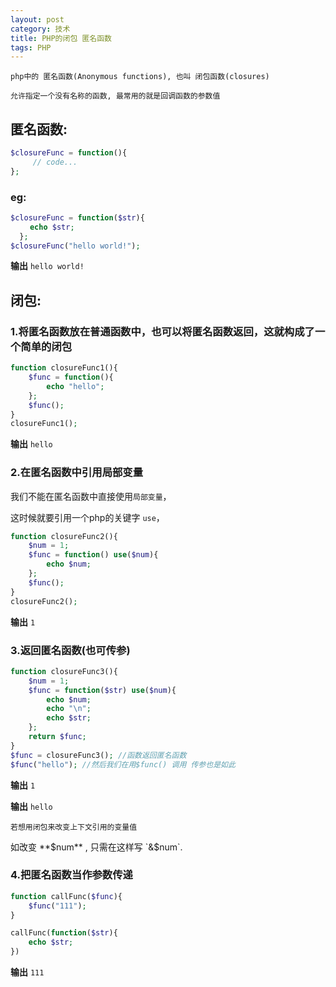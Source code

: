 ```yaml
---
layout: post
category: 技术
title: PHP的闭包 匿名函数
tags: PHP
---
```


 `php中的 匿名函数(Anonymous functions), 也叫 闭包函数(closures)`

 `允许指定一个没有名称的函数, 最常用的就是回调函数的参数值`


## 匿名函数:
```php
$closureFunc = function(){
　　　// code...
};
```
### eg:
```php
$closureFunc = function($str){
　　 echo $str;
  };
$closureFunc("hello world!");
```
**输出** `hello world!`

## 闭包:
### 1.将匿名函数放在普通函数中，也可以将匿名函数返回，这就构成了一个简单的闭包
```php
function closureFunc1(){
    $func = function(){
        echo "hello";
    };
    $func();
}
closureFunc1();
```
**输出** `hello`

### 2.在匿名函数中引用局部变量

我们不能在匿名函数中直接使用`局部变量`，

这时候就要引用一个php的关键字 `use`，
```php
function closureFunc2(){
    $num = 1;
    $func = function() use($num){
        echo $num;
    };
    $func();
}
closureFunc2();
```
**输出** `1`

### 3.返回匿名函数(也可传参)
```php
function closureFunc3(){
    $num = 1;
    $func = function($str) use($num){
        echo $num;
        echo "\n";
        echo $str;
    };
    return $func;
}
$func = closureFunc3(); //函数返回匿名函数
$func("hello"); //然后我们在用$func() 调用 传参也是如此
```
**输出** `1`

**输出** `hello`

`若想用闭包来改变上下文引用的变量值`

如改变 **$num** , 只需在这样写 `&$num`.

### 4.把匿名函数当作参数传递
```php
function callFunc($func){
    $func("111");
}

callFunc(function($str){
    echo $str;
})
```
**输出** `111`
